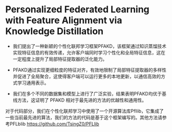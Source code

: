 # Personalized Federated Learning with Feature Alignment via Knowledge Distillation

- 我们提出了一种新颖的个性化联邦学习框架PFAKD，该框架通过知识蒸馏技术实现特征信息的有效传递，允许客户端同时学习个性化和全局特征信息，这在一定程度上提升了局部特征提取器的泛化能力。

- PFAKD通过实现更细粒度的特征对齐，有效地限制了局部特征提取器的多样性并促进了全局聚合，这使得客户端可以运行更多的本地更新，以通信高效的方式学习通用表示。

- 我们在多个不同的数据集和模型上进行了广泛实验，结果表明PFAKD均优于基线方法，这证明了 PFAKD 相对于最先进的方法的优越性和通用性。

对于代码部分，我们在个性化联邦学习中使用了一个开源算法库Pfllib，它集成了一些当前最先进的算法，我们的方法的代码是基于这个框架编写的。其他方法请参考PFLblib https://github.com/TsingZ0/PFLlib
